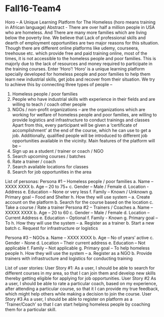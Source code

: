 ﻿# Fall16-Team4

Horo – A Unique Learning Platform for The Homeless
(horo means training in African language)
Abstract - 
There are over half a million people in USA who are homeless. And There are many more families which are living below the poverty line. We believe that Lack of professional skills and dearth of employment opportunities are two major reasons for this situation.  Though there are different online platforms like udemy, courseera, treehouse etc. which provide free and paid training online, most of the times, it is not accessible to the homeless people and poor families. This is majorly due to the lack of resources and money required to participate in the training courses. 
Enter ‘Horo’! 
‘Horo’ is a unique learning platform specially developed for homeless people and poor families to help them learn new industrial skills, get jobs and recover from their situation. We try to achieve this by connecting three types of people – 
1.	Homeless people / poor families 
2.	People who have industrial skills with experience in their fields and are willing to teach / coach other people
3.	NGOs / non-profit organizations – are the organizations which are working for welfare of homeless people and poor families, are willing to provide logistics and infrastructure to conduct trainings and classes
Apart from this, every participant will be given a ‘certificate of accomplishment’ at the end of the course, which he can use to get a job. Additionally, qualified people will be introduced to different job opportunities available in the vicinity. 
Main features of the platform will be – 
1.	Sign up as a student / trainer or coach / NGO
2.	Search upcoming courses / batches
3.	Rate a trainer / coach
4.	Search available locations for classes
5.	Search for job opportunities in the area


List of personas:
Persona #1 – Homeless people / poor families
a.	Name – XXXX XXXX
b.	Age – 20 to 75+
c.	Gender – Male / Female
d.	Location - Address
e.	Education – None or very less
f.	Family – Known / Unknown
g.	Primary goal – Food and Shelter
h.	How they will use system – 
a.	Create account on the platform
b.	Search for the course based on the location
c.	Take a course / Rate a trainer 
Persona #2 – Trainers / Coaches
a.	Name – XXXXX XXXX
b.	Age – 20 to 60
c.	Gender – Male / Female
d.	Location – Current Address
e.	Education – Optional
f.	Family - Known
g.	Primary goal – To 
h.	How they will use the system – 
a.	Register as a trainer
b.	Start a new batch
c.	Request for infrastructure or logistics


Persona #3 – NGOs
a.	Name – XXXX XXXX
b.	Age – No of years’ active
c.	Gender - None
d.	Location – Their current address
e.	Education – Not applicable
f.	Family – Not applicable 
g.	Primary goal – To help homeless people
h.	How they will use the system –
a.	Register as a NGO
b.	Provide trainers with infrastructure and logistics for conducting training

List of user stories:
User Story #1:
As a user, I should be able to search for different courses in my area, so that I can join them and develop new skills thereby getting eligible for applying for job opportunities. 
User Story #2
As a user, I should be able to rate a particular coach, based on my experience, after attending a particular course, so that it I can provide my true feedback, which might help others while making a decision to join the course.
User Story #3
As a user, I should be able to register on platform as a ‘Trainer/Coach’ so that I can start helping homeless people by coaching them for a particular skill.
